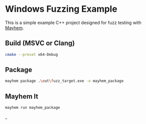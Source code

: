 # Windows Fuzzing Example

This is a simple example C++ project designed for fuzz testing with [Mayhem](https://forallsecure.com).

## Build (MSVC or Clang)

```bash
cmake --preset x64-Debug
```


## Package
```bash
mayhem package .\out\fuzz_target.exe -o mayhem_package
```

## Mayhem It
```bash
mayhem run mayhem_package
```
_